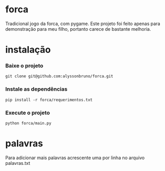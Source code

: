 # forca
Tradicional jogo da forca, com pygame. Este projeto foi feito apenas para demonstração para meu filho, portanto carece de bastante melhoria.

# instalação
### Baixe o projeto
```
git clone git@github.com:alyssonbruno/forca.git
```
### Instale as dependências
```
pip install -r forca/requerimentos.txt
```
### Execute o projeto
```
python forca/main.py
```
# palavras
Para adicionar mais palavras acrescente uma por linha no arquivo palavras.txt
